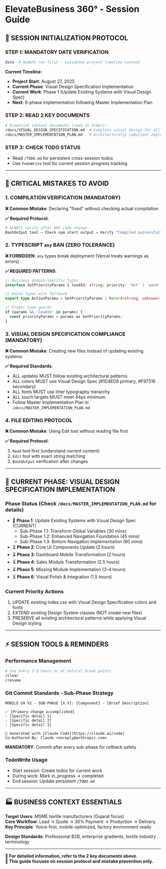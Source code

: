 # ElevateBusiness 360° - Session Guide

## 🚀 SESSION INITIALIZATION PROTOCOL

### **STEP 1: MANDATORY DATE VERIFICATION**
```bash
date  # ALWAYS run first - validates project timeline context
```

**Current Timeline:**
- **Project Start**: August 27, 2025
- **Current Phase**: Visual Design Specification Implementation
- **Current Work**: Phase 1 (Update Existing Systems with Visual Design Spec)
- **Next**: 6-phase implementation following Master Implementation Plan

### **STEP 2: READ 2 KEY DOCUMENTS**
```bash
# Essential context documents (read in order):
/docs/VISUAL_DESIGN_SPECIFICATION.md  # Complete visual design for all screens
/docs/MASTER_IMPLEMENTATION_PLAN.md   # Architecturally compliant implementation strategy
```

### **STEP 3: CHECK TODO STATUS**
- Read `/TODO.md` for persistent cross-session todos
- Use `TodoWrite` tool for current session progress tracking

---

## 🚨 CRITICAL MISTAKES TO AVOID

### **1. COMPILATION VERIFICATION (MANDATORY)**
**❌ Common Mistake**: Declaring "fixed" without checking actual compilation

**✅ Required Protocol**:
```bash
# ALWAYS verify after ANY code change
BashOutput tool → Check npm start output → Verify "Compiled successfully!"
```

### **2. TYPESCRIPT `any` BAN (ZERO TOLERANCE)**
**❌ FORBIDDEN**: `any` types break deployment (Vercel treats warnings as errors)

**✅ REQUIRED PATTERNS**:
```typescript
// Business domain-specific types
interface SetPriorityParams { leadId: string; priority: 'hot' | 'warm' | 'cold'; }

// Union types with fallback
export type ActionParams = SetPriorityParams | Record<string, unknown>;

// Proper type guards
if (params && 'leadId' in params) {
  const priorityParams = params as SetPriorityParams;
}
```

### **3. VISUAL DESIGN SPECIFICATION COMPLIANCE (MANDATORY)**
**❌ Common Mistake**: Creating new files instead of updating existing systems

**✅ Required Standards**:
- ALL updates MUST follow existing architectural patterns
- ALL colors MUST use Visual Design Spec (#1D4ED8 primary, #F97316 secondary)
- ALL fonts MUST use Inter typography hierarchy
- ALL touch targets MUST meet 44px minimum
- Follow Master Implementation Plan in `/docs/MASTER_IMPLEMENTATION_PLAN.md`

### **4. FILE EDITING PROTOCOL**
**❌ Common Mistake**: Using Edit tool without reading file first

**✅ Required Protocol**:
1. `Read` tool first (understand current content)
2. `Edit` tool with exact string matching
3. `BashOutput` verification after changes

---

## 🎯 CURRENT PHASE: VISUAL DESIGN SPECIFICATION IMPLEMENTATION

### **Phase Status (Check `/docs/MASTER_IMPLEMENTATION_PLAN.md` for details)**
- 🎯 **Phase 1**: Update Existing Systems with Visual Design Spec (CURRENT)
  - Sub-Phase 1.1: Transform Global Variables (30 mins)
  - Sub-Phase 1.2: Enhanced Navigation Foundation (45 mins)
  - Sub-Phase 1.3: Bottom Navigation Implementation (60 mins)
- ⏳ **Phase 2**: Core UI Components Update (2 hours)
- ⏳ **Phase 3**: Dashboard Mobile Transformation (2 hours)
- ⏳ **Phase 4**: Sales Module Transformation (2.5 hours)
- ⏳ **Phase 5**: Missing Module Implementation (3-4 hours)
- ⏳ **Phase 6**: Visual Polish & Integration (1.5 hours)

### **Current Priority Actions**
1. UPDATE existing index.css with Visual Design Specification colors and fonts
2. EXTEND existing Design System classes (NOT create new files)
3. PRESERVE all existing architectural patterns while applying Visual Design styling

---

## ⚡ SESSION TOOLS & REMINDERS

### **Performance Management**
```bash
# Use every 2-3 hours or at natural break points
/clear
/resume
```

### **Git Commit Standards - Sub-Phase Strategy**
```
MOBILE UX V2 - SUB-PHASE [X.Y]: [Component] - [Brief Description]

✅ [Primary change accomplished]
- [Specific detail 1]
- [Specific detail 2]
- [Specific detail 3]

🤖 Generated with [Claude Code](https://claude.ai/code)
Co-Authored-By: Claude <noreply@anthropic.com>
```

**MANDATORY**: Commit after every sub-phase for rollback safety

### **TodoWrite Usage**
- Start session: Create todos for current work
- During work: Mark in_progress → completed
- End session: Update persistent `/TODO.md`

---

## 🏭 BUSINESS CONTEXT ESSENTIALS

**Target Users**: MSME textile manufacturers (Gujarat focus)  
**Core Workflow**: Lead → Quote → 30% Payment → Production → Delivery  
**Key Principle**: Voice-first, mobile-optimized, factory environment ready

**Design Standards**: Professional B2B, enterprise gradients, textile industry terminology

---

**📍 For detailed information, refer to the 2 key documents above.**  
**🎯 This guide focuses on session protocol and mistake prevention only.**